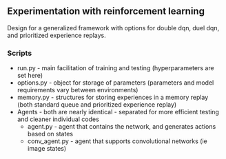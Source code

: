 ## Experimentation with reinforcement learning 

Design for a generalized framework with options for double dqn, duel dqn, and prioritized experience replays.

### Scripts
* run.py - main facilitation of training and testing (hyperparameters are set here)
* options.py - object for storage of parameters (parameters and model requirements vary between environments)
* memory.py - structures for storing experiences in a memory replay (both standard queue and prioritized experience replay)
* Agents - both are nearly identical - separated for more efficient testing and cleaner individual codes 
  * agent.py - agent that contains the network, and generates actions based on states
  * conv_agent.py - agent that supports convolutional networks (ie image states)
 
